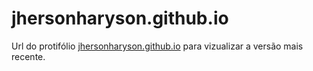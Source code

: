 # jhersonharyson.github.io
Url do protifólio [jhersonharyson.github.io](jhersonharyson.github.io) para vizualizar a versão mais recente. 
